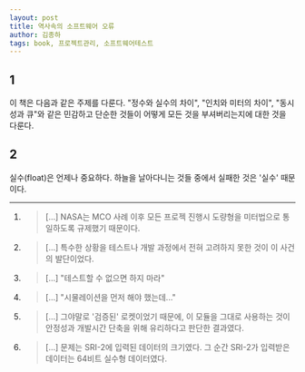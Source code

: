 ```yaml
---
layout: post
title: 역사속의 소프트웨어 오류
author: 김종하
tags: book, 프로젝트관리, 소프트웨어테스트
---
```


## 1
이 책은 다음과 같은 주제를 다룬다. "정수와 실수의 차이", "인치와 미터의 차이", "동시성과 큐"와 같은 민감하고 단순한 것들이 어떻게 모든 것을 부셔버리는지에 대한 것을 다룬다.

## 2
실수(float)은 언제나 중요하다. 하늘을 날아다니는 것들 중에서 실패한 것은 '실수' 때문이다.


- - -

1. > [...] NASA는 MCO 사례 이후 모든 프로젝 진행시 도량형을 미터법으로 통일하도록 규제했기 때문이다.

2. > [...] 특수한 상황을 테스트나 개발 과정에서 전혀 고려하지 못한 것이 이 사건의 발단이었다.

3. > [...] "테스트할 수 없으면 하지 마라"

4. > [...] "시물레이션을 먼저 해야 했는데..."

5. > [...] 그야말로 '검증된' 로켓이었기 때문에, 이 모듈을 그대로 사용하는 것이 안정성과 개발시간 단축을 위해 유리하다고 판단한 결과였다.

6. > [...] 문제는 SRI-2에 입력된 데이터의 크기였다. 그 순간 SRI-2가 입력받은 데이터는 64비트 실수형 데이터였다.

